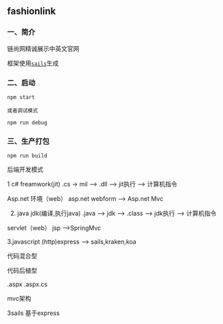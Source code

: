 ## fashionlink

### 一、简介

链尚网精诚展示中英文官网 

框架使用[`sails`](https://github.com/balderdashy/sails/)生成

### 二、启动

    npm start

    或者调试模式

    npm run debug
    
     
### 三、生产打包
    
    npm run build


后端开发模式

1 c# freamwork(jit) .cs -> mil --> .dll --> jit执行 --> 计算机指令 

 Asp.net 环境（web）  asp.net webform -->  Asp.net Mvc

2. java   jdk(编译,执行java) .java --> jdk --> .class --> jdk执行 --> 计算机指令 

servlet（web） jsp -->SpringMvc

3.javascript  (http)express --> sails,kraken,koa


代码混合型

代码后植型

.aspx .aspx.cs


mvc架构


3sails 基于express

